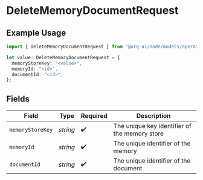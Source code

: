 # DeleteMemoryDocumentRequest

## Example Usage

```typescript
import { DeleteMemoryDocumentRequest } from "@orq-ai/node/models/operations";

let value: DeleteMemoryDocumentRequest = {
  memoryStoreKey: "<value>",
  memoryId: "<id>",
  documentId: "<id>",
};
```

## Fields

| Field                                         | Type                                          | Required                                      | Description                                   |
| --------------------------------------------- | --------------------------------------------- | --------------------------------------------- | --------------------------------------------- |
| `memoryStoreKey`                              | *string*                                      | :heavy_check_mark:                            | The unique key identifier of the memory store |
| `memoryId`                                    | *string*                                      | :heavy_check_mark:                            | The unique identifier of the memory           |
| `documentId`                                  | *string*                                      | :heavy_check_mark:                            | The unique identifier of the document         |